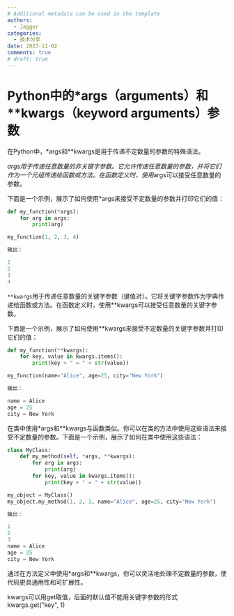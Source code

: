 ```yaml
---
# Additional metadata can be used in the template
authors: 
  - Jagger
categories:
  - 技术分享
date: 2023-11-02           
comments: true
# draft: true
---
```

# Python中的*args（arguments）和**kwargs（keyword arguments）参数

<!-- more -->

在Python中，*args和**kwargs是用于传递不定数量的参数的特殊语法。

*args用于传递任意数量的非关键字参数。它允许传递任意数量的参数，并将它们作为一个元组传递给函数或方法。在函数定义时，使用*args可以接受任意数量的参数。

下面是一个示例，展示了如何使用*args来接受不定数量的参数并打印它们的值：

```python
def my_function(*args):
    for arg in args:
        print(arg)

my_function(1, 2, 3, 4)

输出：

1
2
3
4
```

`**kwargs`用于传递任意数量的关键字参数（键值对）。它将关键字参数作为字典传递给函数或方法。在函数定义时，使用**kwargs可以接受任意数量的关键字参数。

下面是一个示例，展示了如何使用**kwargs来接受不定数量的关键字参数并打印它们的值：

```python
def my_function(**kwargs):
    for key, value in kwargs.items():
        print(key + " = " + str(value))

my_function(name="Alice", age=25, city="New York")

输出：

name = Alice
age = 25
city = New York
```

在类中使用*args和**kwargs与函数类似。你可以在类的方法中使用这些语法来接受不定数量的参数。下面是一个示例，展示了如何在类中使用这些语法：

```python
class MyClass:
    def my_method(self, *args, **kwargs):
        for arg in args:
            print(arg)
        for key, value in kwargs.items():
            print(key + " = " + str(value))

my_object = MyClass()
my_object.my_method(1, 2, 3, name="Alice", age=25, city="New York")

输出：

1
2
3
name = Alice
age = 25
city = New York
```

通过在方法定义中使用*args和**kwargs，你可以灵活地处理不定数量的参数，使代码更具通用性和可扩展性。

kwargs可以用get取值，后面的默认值不能用关键字参数的形式
kwargs.get("key", 1)
